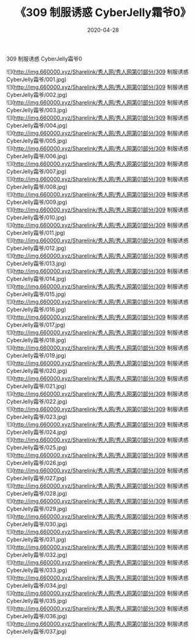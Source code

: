 ﻿---
layout: post
title:  《309 制服诱惑 CyberJelly霜爷0》
date:   2020-04-28
img: http://img.660000.xyz/Sharelink/秀人网/秀人网第01部分/309 制服诱惑 CyberJelly霜爷0/000.jpg
categories: [美女, 清纯, 唯美]
---

309 制服诱惑 CyberJelly霜爷0

  ![](http://img.660000.xyz/Sharelink/秀人网/秀人网第01部分/309 制服诱惑 CyberJelly霜爷/001.jpg) <br> ![](http://img.660000.xyz/Sharelink/秀人网/秀人网第01部分/309 制服诱惑 CyberJelly霜爷/002.jpg) <br> ![](http://img.660000.xyz/Sharelink/秀人网/秀人网第01部分/309 制服诱惑 CyberJelly霜爷/003.jpg) <br> ![](http://img.660000.xyz/Sharelink/秀人网/秀人网第01部分/309 制服诱惑 CyberJelly霜爷/004.jpg) <br> ![](http://img.660000.xyz/Sharelink/秀人网/秀人网第01部分/309 制服诱惑 CyberJelly霜爷/005.jpg) <br> ![](http://img.660000.xyz/Sharelink/秀人网/秀人网第01部分/309 制服诱惑 CyberJelly霜爷/006.jpg) <br> ![](http://img.660000.xyz/Sharelink/秀人网/秀人网第01部分/309 制服诱惑 CyberJelly霜爷/007.jpg) <br> ![](http://img.660000.xyz/Sharelink/秀人网/秀人网第01部分/309 制服诱惑 CyberJelly霜爷/008.jpg) <br> ![](http://img.660000.xyz/Sharelink/秀人网/秀人网第01部分/309 制服诱惑 CyberJelly霜爷/009.jpg) <br> ![](http://img.660000.xyz/Sharelink/秀人网/秀人网第01部分/309 制服诱惑 CyberJelly霜爷/010.jpg) <br> ![](http://img.660000.xyz/Sharelink/秀人网/秀人网第01部分/309 制服诱惑 CyberJelly霜爷/011.jpg) <br> ![](http://img.660000.xyz/Sharelink/秀人网/秀人网第01部分/309 制服诱惑 CyberJelly霜爷/012.jpg) <br> ![](http://img.660000.xyz/Sharelink/秀人网/秀人网第01部分/309 制服诱惑 CyberJelly霜爷/013.jpg) <br> ![](http://img.660000.xyz/Sharelink/秀人网/秀人网第01部分/309 制服诱惑 CyberJelly霜爷/014.jpg) <br> ![](http://img.660000.xyz/Sharelink/秀人网/秀人网第01部分/309 制服诱惑 CyberJelly霜爷/015.jpg) <br> ![](http://img.660000.xyz/Sharelink/秀人网/秀人网第01部分/309 制服诱惑 CyberJelly霜爷/016.jpg) <br> ![](http://img.660000.xyz/Sharelink/秀人网/秀人网第01部分/309 制服诱惑 CyberJelly霜爷/017.jpg) <br> ![](http://img.660000.xyz/Sharelink/秀人网/秀人网第01部分/309 制服诱惑 CyberJelly霜爷/018.jpg) <br> ![](http://img.660000.xyz/Sharelink/秀人网/秀人网第01部分/309 制服诱惑 CyberJelly霜爷/019.jpg) <br> ![](http://img.660000.xyz/Sharelink/秀人网/秀人网第01部分/309 制服诱惑 CyberJelly霜爷/020.jpg) <br> ![](http://img.660000.xyz/Sharelink/秀人网/秀人网第01部分/309 制服诱惑 CyberJelly霜爷/021.jpg) <br> ![](http://img.660000.xyz/Sharelink/秀人网/秀人网第01部分/309 制服诱惑 CyberJelly霜爷/022.jpg) <br> ![](http://img.660000.xyz/Sharelink/秀人网/秀人网第01部分/309 制服诱惑 CyberJelly霜爷/023.jpg) <br> ![](http://img.660000.xyz/Sharelink/秀人网/秀人网第01部分/309 制服诱惑 CyberJelly霜爷/024.jpg) <br> ![](http://img.660000.xyz/Sharelink/秀人网/秀人网第01部分/309 制服诱惑 CyberJelly霜爷/025.jpg) <br> ![](http://img.660000.xyz/Sharelink/秀人网/秀人网第01部分/309 制服诱惑 CyberJelly霜爷/026.jpg) <br> ![](http://img.660000.xyz/Sharelink/秀人网/秀人网第01部分/309 制服诱惑 CyberJelly霜爷/027.jpg) <br> ![](http://img.660000.xyz/Sharelink/秀人网/秀人网第01部分/309 制服诱惑 CyberJelly霜爷/028.jpg) <br> ![](http://img.660000.xyz/Sharelink/秀人网/秀人网第01部分/309 制服诱惑 CyberJelly霜爷/029.jpg) <br> ![](http://img.660000.xyz/Sharelink/秀人网/秀人网第01部分/309 制服诱惑 CyberJelly霜爷/030.jpg) <br> ![](http://img.660000.xyz/Sharelink/秀人网/秀人网第01部分/309 制服诱惑 CyberJelly霜爷/031.jpg) <br> ![](http://img.660000.xyz/Sharelink/秀人网/秀人网第01部分/309 制服诱惑 CyberJelly霜爷/032.jpg) <br> ![](http://img.660000.xyz/Sharelink/秀人网/秀人网第01部分/309 制服诱惑 CyberJelly霜爷/033.jpg) <br> ![](http://img.660000.xyz/Sharelink/秀人网/秀人网第01部分/309 制服诱惑 CyberJelly霜爷/034.jpg) <br> ![](http://img.660000.xyz/Sharelink/秀人网/秀人网第01部分/309 制服诱惑 CyberJelly霜爷/035.jpg) <br> ![](http://img.660000.xyz/Sharelink/秀人网/秀人网第01部分/309 制服诱惑 CyberJelly霜爷/036.jpg) <br> ![](http://img.660000.xyz/Sharelink/秀人网/秀人网第01部分/309 制服诱惑 CyberJelly霜爷/037.jpg) <br>